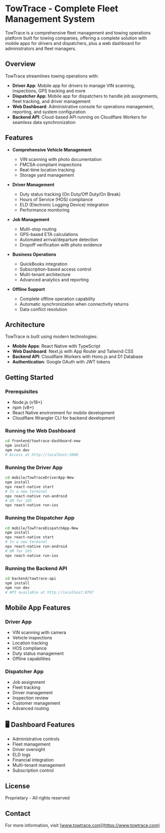 # TowTrace - Complete Fleet Management System

TowTrace is a comprehensive fleet management and towing operations platform built for towing companies, offering a complete solution with mobile apps for drivers and dispatchers, plus a web dashboard for administrators and fleet managers.

##  Overview

TowTrace streamlines towing operations with:

- **Driver App**: Mobile app for drivers to manage VIN scanning, inspections, GPS tracking and more
- **Dispatcher App**: Mobile app for dispatchers to handle job assignments, fleet tracking, and driver management
- **Web Dashboard**: Administrative console for operations management, reporting, and system configuration
- **Backend API**: Cloud-based API running on Cloudflare Workers for seamless data synchronization

##  Features

- **Comprehensive Vehicle Management**
  - VIN scanning with photo documentation
  - FMCSA-compliant inspections
  - Real-time location tracking
  - Storage yard management

- **Driver Management**
  - Duty status tracking (On Duty/Off Duty/On Break)
  - Hours of Service (HOS) compliance
  - ELD (Electronic Logging Device) integration
  - Performance monitoring

- **Job Management**
  - Multi-stop routing
  - GPS-based ETA calculations
  - Automated arrival/departure detection
  - Dropoff verification with photo evidence

- **Business Operations**
  - QuickBooks integration
  - Subscription-based access control
  - Multi-tenant architecture
  - Advanced analytics and reporting

- **Offline Support**
  - Complete offline operation capability
  - Automatic synchronization when connectivity returns
  - Data conflict resolution

##  Architecture

TowTrace is built using modern technologies:

- **Mobile Apps**: React Native with TypeScript
- **Web Dashboard**: Next.js with App Router and Tailwind CSS
- **Backend API**: Cloudflare Workers with Hono.js and D1 Database
- **Authentication**: Google OAuth with JWT tokens

##  Getting Started

### Prerequisites

- Node.js (v18+)
- npm (v8+)
- React Native environment for mobile development
- Cloudflare Wrangler CLI for backend development

### Running the Web Dashboard

```bash
cd frontend/towtrace-dashboard-new
npm install
npm run dev
# Access at http://localhost:3000
```

### Running the Driver App

```bash
cd mobile/TowTraceDriverApp-New
npm install
npx react-native start
# In a new terminal
npx react-native run-android
# OR for iOS
npx react-native run-ios
```

### Running the Dispatcher App

```bash
cd mobile/TowTraceDispatchApp-New
npm install
npx react-native start
# In a new terminal
npx react-native run-android
# OR for iOS
npx react-native run-ios
```

### Running the Backend API

```bash
cd backend/towtrace-api
npm install
npm run dev
# API available at http://localhost:8787
```

##  Mobile App Features

### Driver App
- VIN scanning with camera
- Vehicle inspections
- Location tracking
- HOS compliance
- Duty status management
- Offline capabilities

### Dispatcher App
- Job assignment
- Fleet tracking
- Driver management
- Inspection review
- Customer management
- Advanced routing

## 🖥️ Dashboard Features

- Administrative controls
- Fleet management
- Driver oversight
- ELD logs
- Financial integration
- Multi-tenant management
- Subscription control

##  License

Proprietary - All rights reserved

##  Contact

For more information, visit [www.towtrace.com](https://www.towtrace.com)